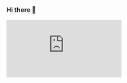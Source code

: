 ### Hi there 👋
<iframe src="https://tryhackme.com/api/v2/badges/public-profile?userPublicId=760504" style='border:none;'></iframe><!--
**0xm4n2/0xm4n2** is a ✨ _special_ ✨ repository because its `README.md` (this file) appears on your GitHub profile.

Here are some ideas to get you started:

- 🔭 I’m currently working on ...
- 🌱 I’m currently learning ...
- 👯 I’m looking to collaborate on ...
- 🤔 I’m looking for help with ...
- 💬 Ask me about ...
- 📫 How to reach me: ...
- 😄 Pronouns: ...
- ⚡ Fun fact: ...
-->
